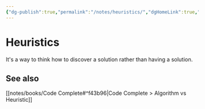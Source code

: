 ```yaml
---
{"dg-publish":true,"permalink":"/notes/heuristics/","dgHomeLink":true,"dgPassFrontmatter":false}
---
```


# Heuristics

It's a way to think how to discover a solution rather than having a solution.

## See also

[[notes/books/Code Complete#^f43b96|Code Complete > Algorithm vs Heuristic]]